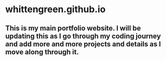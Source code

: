 # whittengreen.github.io
## This is my main portfolio website. I will be updating this as I go through my coding journey and add more and more projects and details as I move along through it.